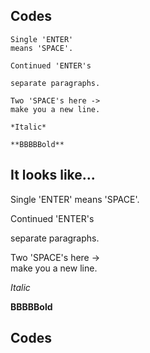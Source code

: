 ## Codes

    Single 'ENTER'
    means 'SPACE'.
    
    Continued 'ENTER's
    
    separate paragraphs.
    
    Two 'SPACE's here ->   
    make you a new line.
    
    *Italic*
   
    **BBBBBold**

## It looks like...

Single 'ENTER'
means 'SPACE'.

Continued 'ENTER's

separate paragraphs.

Two 'SPACE's here ->   
make you a new line.

*Italic*

**BBBBBold**

## Codes
```

